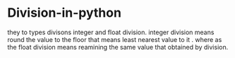 # Division-in-python
they to types divisons integer and float division.
integer division means round the value to the floor that means least nearest value to it .
where as the float division means reamining the same value that obtained by division.
